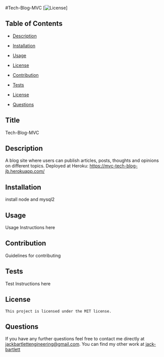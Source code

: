 #Tech-Blog-MVC
  [![License](https://img.shields.io/badge/License-MIT-blue.svg)]
  ## Table of Contents

  * [Description](#description)

  * [Installation](#installation)

  * [Usage](#usage)

 * [License](#license) 

  * [Contribution](#contribution)

  * [Tests](#tests)

  * [License](#license)

  * [Questions](#questions)

## Title
Tech-Blog-MVC

## Description
A blog site where users can publish articles, posts, thoughts and opinions on different topics. Deployed at Heroku: https://mvc-tech-blog-jb.herokuapp.com/

## Installation
install node and mysql2

## Usage 
Usage Instructions here

## Contribution
Guidelines for contributing

## Tests
Test Instructions here

## License
    This project is licensed under the MIT license.

## Questions 

If you have any further questions feel free to contact me directly at jackbartlettengineering@gmail.com.
You can find my other work at [jack-bartlett](https://github.com/jack-bartlett/)
